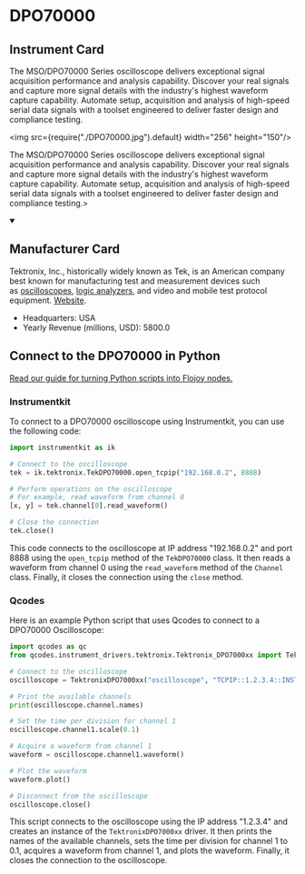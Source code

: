 
# DPO70000

## Instrument Card

<div className="flex">

<div>

The MSO/DPO70000 Series oscilloscope delivers exceptional signal acquisition performance and analysis capability. Discover your real signals and capture more signal details with the industry's highest waveform capture capability. Automate setup, acquisition and analysis of high-speed serial data signals with a toolset engineered to deliver faster design and compliance testing.

</div>

<img src={require("./DPO70000.jpg").default} width="256" height="150"/>

</div>

The MSO/DPO70000 Series oscilloscope delivers exceptional signal acquisition performance and analysis capability. Discover your real signals and capture more signal details with the industry's highest waveform capture capability. Automate setup, acquisition and analysis of high-speed serial data signals with a toolset engineered to deliver faster design and compliance testing.>

<details open>
<summary><h2>Manufacturer Card</h2></summary>

Tektronix, Inc., historically widely known as Tek, is an American company best known for manufacturing test and measurement devices such as [oscilloscopes](https://en.wikipedia.org/wiki/Oscilloscope), [logic analyzers](https://en.wikipedia.org/wiki/Logic_analyzer), and video and mobile test protocol equipment. <a href="https://www.tek.com/en">Website</a>.

<ul>
  <li>Headquarters: USA</li>
  <li>Yearly Revenue (millions, USD): 5800.0</li>
</ul>
</details>

## Connect to the DPO70000 in Python

[Read our guide for turning Python scripts into Flojoy nodes.](https://docs.flojoy.ai/custom-nodes/creating-custom-node/)


### Instrumentkit

To connect to a DPO70000 oscilloscope using Instrumentkit, you can use the following code:

```python
import instrumentkit as ik

# Connect to the oscilloscope
tek = ik.tektronix.TekDPO70000.open_tcpip("192.168.0.2", 8888)

# Perform operations on the oscilloscope
# For example, read waveform from channel 0
[x, y] = tek.channel[0].read_waveform()

# Close the connection
tek.close()
```

This code connects to the oscilloscope at IP address "192.168.0.2" and port 8888 using the `open_tcpip` method of the `TekDPO70000` class. It then reads a waveform from channel 0 using the `read_waveform` method of the `Channel` class. Finally, it closes the connection using the `close` method.

### Qcodes

Here is an example Python script that uses Qcodes to connect to a DPO70000 Oscilloscope:

```python
import qcodes as qc
from qcodes.instrument_drivers.tektronix.Tektronix_DPO7000xx import TektronixDPO7000xx

# Connect to the oscilloscope
oscilloscope = TektronixDPO7000xx("oscilloscope", "TCPIP::1.2.3.4::INSTR")

# Print the available channels
print(oscilloscope.channel.names)

# Set the time per division for channel 1
oscilloscope.channel1.scale(0.1)

# Acquire a waveform from channel 1
waveform = oscilloscope.channel1.waveform()

# Plot the waveform
waveform.plot()

# Disconnect from the oscilloscope
oscilloscope.close()
```

This script connects to the oscilloscope using the IP address "1.2.3.4" and creates an instance of the `TektronixDPO7000xx` driver. It then prints the names of the available channels, sets the time per division for channel 1 to 0.1, acquires a waveform from channel 1, and plots the waveform. Finally, it closes the connection to the oscilloscope.

